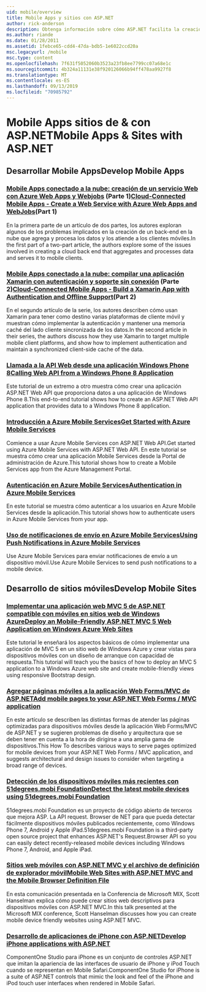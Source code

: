 ```yaml
---
uid: mobile/overview
title: Mobile Apps y sitios con ASP.NET
author: rick-anderson
description: Obtenga información sobre cómo ASP.NET facilita la creación de aplicaciones web móviles
ms.author: riande
ms.date: 01/28/2011
ms.assetid: 1febce65-cdd4-47da-bdb5-1e6022ccd20a
msc.legacyurl: /mobile
msc.type: content
ms.openlocfilehash: 7f631f5052060b3523a23fb8ee7799cc07a68e1c
ms.sourcegitcommit: 4b324a11131e38f920126066b94ff478aa9927f8
ms.translationtype: MT
ms.contentlocale: es-ES
ms.lasthandoff: 09/13/2019
ms.locfileid: "70985792"
---
```

# <a name="mobile-apps--sites-with-aspnet"></a><span data-ttu-id="20c63-103">Mobile Apps sitios de & con ASP.NET</span><span class="sxs-lookup"><span data-stu-id="20c63-103">Mobile Apps & Sites with ASP.NET</span></span>

## <a name="develop-mobile-apps"></a><span data-ttu-id="20c63-104">Desarrollar Mobile Apps</span><span class="sxs-lookup"><span data-stu-id="20c63-104">Develop Mobile Apps</span></span>

### <a name="cloud-connected-mobile-apps---create-a-web-service-with-azure-web-apps-and-webjobshttpsmsdnmicrosoftcommagazinemt185572part-1"></a><span data-ttu-id="20c63-105">[Mobile Apps conectado a la nube: creación de un servicio Web con Azure Web Apps y Webjobs](https://msdn.microsoft.com/magazine/mt185572) (Parte 1)</span><span class="sxs-lookup"><span data-stu-id="20c63-105">[Cloud-Connected Mobile Apps - Create a Web Service with Azure Web Apps and WebJobs](https://msdn.microsoft.com/magazine/mt185572)(Part 1)</span></span>

<span data-ttu-id="20c63-106">En la primera parte de un artículo de dos partes, los autores exploran algunos de los problemas implicados en la creación de un back-end en la nube que agrega y procesa los datos y los atiende a los clientes móviles.</span><span class="sxs-lookup"><span data-stu-id="20c63-106">In the first part of a two-part article, the authors explore some of the issues involved in creating a cloud back end that aggregates and processes data and serves it to mobile clients.</span></span>

### <a name="cloud-connected-mobile-apps---build-a-xamarin-app-with-authentication-and-offline-supporthttpsmsdnmicrosoftcommagazinemt422581aspxpart-2"></a><span data-ttu-id="20c63-107">[Mobile Apps conectado a la nube: compilar una aplicación Xamarin con autenticación y soporte sin conexión](https://msdn.microsoft.com/magazine/mt422581.aspx) (Parte 2)</span><span class="sxs-lookup"><span data-stu-id="20c63-107">[Cloud-Connected Mobile Apps - Build a Xamarin App with Authentication and Offline Support](https://msdn.microsoft.com/magazine/mt422581.aspx)(Part 2)</span></span>

<span data-ttu-id="20c63-108">En el segundo artículo de la serie, los autores describen cómo usan Xamarin para tener como destino varias plataformas de cliente móvil y muestran cómo implementar la autenticación y mantener una memoria caché del lado cliente sincronizada de los datos.</span><span class="sxs-lookup"><span data-stu-id="20c63-108">In the second article in their series, the authors discuss how they use Xamarin to target multiple mobile client platforms, and show how to implement authentication and maintain a synchronized client-side cache of the data.</span></span>

### <a name="calling-web-api-from-a-windows-phone-8-applicationweb-apioverviewmobile-clientscalling-web-api-from-a-windows-phone-8-applicationmd"></a>[<span data-ttu-id="20c63-109">Llamada a la API Web desde una aplicación Windows Phone 8</span><span class="sxs-lookup"><span data-stu-id="20c63-109">Calling Web API from a Windows Phone 8 Application</span></span>](../web-api/overview/mobile-clients/calling-web-api-from-a-windows-phone-8-application.md)

<span data-ttu-id="20c63-110">Este tutorial de un extremo a otro muestra cómo crear una aplicación ASP.NET Web API que proporciona datos a una aplicación de Windows Phone 8.</span><span class="sxs-lookup"><span data-stu-id="20c63-110">This end-to-end tutorial shows how to create an ASP.NET Web API application that provides data to a Windows Phone 8 application.</span></span>

### <a name="get-started-with-azure-mobile-serviceshttpsazuremicrosoftcomdocumentationarticlesmobile-services-dotnet-backend-windows-store-dotnet-get-startedwtmc_idzumo_aspnet"></a>[<span data-ttu-id="20c63-111">Introducción a Azure Mobile Services</span><span class="sxs-lookup"><span data-stu-id="20c63-111">Get Started with Azure Mobile Services</span></span>](https://azure.microsoft.com/documentation/articles/mobile-services-dotnet-backend-windows-store-dotnet-get-started?WT.mc_id=zumo_aspnet)

<span data-ttu-id="20c63-112">Comience a usar Azure Mobile Services con ASP.NET Web API.</span><span class="sxs-lookup"><span data-stu-id="20c63-112">Get started using Azure Mobile Services with ASP.NET Web API.</span></span> <span data-ttu-id="20c63-113">En este tutorial se muestra cómo crear una aplicación Mobile Services desde la Portal de administración de Azure.</span><span class="sxs-lookup"><span data-stu-id="20c63-113">This tutorial shows how to create a Mobile Services app from the Azure Management Portal.</span></span>

### <a name="authentication-in-azure-mobile-serviceshttpsazuremicrosoftcomdocumentationarticlesmobile-services-dotnet-backend-windows-store-dotnet-get-started-userswtmc_idzumo_aspnet"></a>[<span data-ttu-id="20c63-114">Autenticación en Azure Mobile Services</span><span class="sxs-lookup"><span data-stu-id="20c63-114">Authentication in Azure Mobile Services</span></span>](https://azure.microsoft.com/documentation/articles/mobile-services-dotnet-backend-windows-store-dotnet-get-started-users/?WT.mc_id=zumo_aspnet)

<span data-ttu-id="20c63-115">En este tutorial se muestra cómo autenticar a los usuarios en Azure Mobile Services desde la aplicación.</span><span class="sxs-lookup"><span data-stu-id="20c63-115">This tutorial shows how to authenticate users in Azure Mobile Services from your app.</span></span>

### <a name="using-push-notifications-in-azure-mobile-serviceshttpsazuremicrosoftcomdocumentationarticlesmobile-services-dotnet-backend-windows-store-dotnet-get-started-pushwtmc_idzumo_aspnet"></a>[<span data-ttu-id="20c63-116">Uso de notificaciones de envío en Azure Mobile Services</span><span class="sxs-lookup"><span data-stu-id="20c63-116">Using Push Notifications in Azure Mobile Services</span></span>](https://azure.microsoft.com/documentation/articles/mobile-services-dotnet-backend-windows-store-dotnet-get-started-push/?WT.mc_id=zumo_aspnet)

<span data-ttu-id="20c63-117">Use Azure Mobile Services para enviar notificaciones de envío a un dispositivo móvil.</span><span class="sxs-lookup"><span data-stu-id="20c63-117">Use Azure Mobile Services to send push notifications to a mobile device.</span></span>

## <a name="develop-mobile-sites"></a><span data-ttu-id="20c63-118">Desarrollo de sitios móviles</span><span class="sxs-lookup"><span data-stu-id="20c63-118">Develop Mobile Sites</span></span>

### <a name="deploy-an-mobile-friendly-aspnet-mvc-5-web-application-on-windows-azure-web-siteshttpsdocsmicrosoftcomazureapp-service-webweb-sites-dotnet-deploy-aspnet-mvc-mobile-app"></a>[<span data-ttu-id="20c63-119">Implementar una aplicación web MVC 5 de ASP.NET compatible con móviles en sitios web de Windows Azure</span><span class="sxs-lookup"><span data-stu-id="20c63-119">Deploy an Mobile-Friendly ASP.NET MVC 5 Web Application on Windows Azure Web Sites</span></span>](https://docs.microsoft.com/azure/app-service-web/web-sites-dotnet-deploy-aspnet-mvc-mobile-app)

<span data-ttu-id="20c63-120">Este tutorial le enseñará los aspectos básicos de cómo implementar una aplicación de MVC 5 en un sitio web de Windows Azure y crear vistas para dispositivos móviles con un diseño de arranque con capacidad de respuesta.</span><span class="sxs-lookup"><span data-stu-id="20c63-120">This tutorial will teach you the basics of how to deploy an MVC 5 application to a Windows Azure web site and create mobile-friendly views using responsive Bootstrap design.</span></span>

### <a name="add-mobile-pages-to-your-aspnet-web-forms--mvc-applicationwhitepapersadd-mobile-pages-to-your-aspnet-web-forms-mvc-applicationmd"></a>[<span data-ttu-id="20c63-121">Agregar páginas móviles a la aplicación Web Forms/MVC de ASP.NET</span><span class="sxs-lookup"><span data-stu-id="20c63-121">Add mobile pages to your ASP.NET Web Forms / MVC application</span></span>](../whitepapers/add-mobile-pages-to-your-aspnet-web-forms-mvc-application.md)

<span data-ttu-id="20c63-122">En este artículo se describen las distintas formas de atender las páginas optimizadas para dispositivos móviles desde la aplicación Web Forms/MVC de ASP.NET y se sugieren problemas de diseño y arquitectura que se deben tener en cuenta a la hora de dirigirse a una amplia gama de dispositivos.</span><span class="sxs-lookup"><span data-stu-id="20c63-122">This How To describes various ways to serve pages optimized for mobile devices from your ASP.NET Web Forms / MVC application, and suggests architectural and design issues to consider when targeting a broad range of devices.</span></span>

### <a name="detect-the-latest-mobile-devices-using-51degreesmobi-foundationhttpsgithubcom51degreesdotnet-device-detection"></a>[<span data-ttu-id="20c63-123">Detección de los dispositivos móviles más recientes con 51degrees.mobi Foundation</span><span class="sxs-lookup"><span data-stu-id="20c63-123">Detect the latest mobile devices using 51degrees.mobi Foundation</span></span>](https://github.com/51Degrees/dotNET-Device-Detection)

<span data-ttu-id="20c63-124">51degrees.mobi Foundation es un proyecto de código abierto de terceros que mejora ASP. La API request. Browser de NET para que pueda detectar fácilmente dispositivos móviles publicados recientemente, como Windows Phone 7, Android y Apple iPad.</span><span class="sxs-lookup"><span data-stu-id="20c63-124">51degrees.mobi Foundation is a third-party open source project that enhances ASP.NET's Request.Browser API so you can easily detect recently-released mobile devices including Windows Phone 7, Android, and Apple iPad.</span></span>

### <a name="mobile-web-sites-with-aspnet-mvc-and-the-mobile-browser-definition-filehttpwwwhanselmancomblogmixmobilewebsiteswithaspnetmvcandthemobilebrowserdefinitionfileaspx"></a>[<span data-ttu-id="20c63-125">Sitios web móviles con ASP.NET MVC y el archivo de definición de explorador móvil</span><span class="sxs-lookup"><span data-stu-id="20c63-125">Mobile Web Sites with ASP.NET MVC and the Mobile Browser Definition File</span></span>](http://www.hanselman.com/blog/MixMobileWebSitesWithASPNETMVCAndTheMobileBrowserDefinitionFile.aspx)

<span data-ttu-id="20c63-126">En esta comunicación presentada en la Conferencia de Microsoft MIX, Scott Hanselman explica cómo puede crear sitios web descriptivos para dispositivos móviles con ASP.NET MVC.</span><span class="sxs-lookup"><span data-stu-id="20c63-126">In this talk presented at the Microsoft MIX conference, Scott Hanselman discusses how you can create mobile device friendly websites using ASP.NET MVC.</span></span>

### <a name="develop-iphone-applications-with-aspnethttplabscomponentonecomiphone"></a>[<span data-ttu-id="20c63-127">Desarrollo de aplicaciones de iPhone con ASP.NET</span><span class="sxs-lookup"><span data-stu-id="20c63-127">Develop iPhone applications with ASP.NET</span></span>](http://labs.componentone.com/iPhone/)

<span data-ttu-id="20c63-128">ComponentOne Studio para iPhone es un conjunto de controles ASP.NET que imitan la apariencia de las interfaces de usuario de iPhone y iPod Touch cuando se representan en Mobile Safari.</span><span class="sxs-lookup"><span data-stu-id="20c63-128">ComponentOne Studio for iPhone is a suite of ASP.NET controls that mimic the look and feel of the iPhone and iPod touch user interfaces when rendered in Mobile Safari.</span></span>
